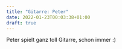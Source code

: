 ```yaml
---
title: "Gitarre: Peter"
date: 2022-01-23T00:03:38+01:00
draft: true
---
```


Peter spielt ganz toll Gitarre, schon immer :)
